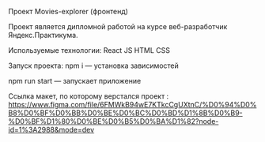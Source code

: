 Проект Movies-explorer (фронтенд)

Проект является дипломной работой на курсе веб-разработчик Яндекс.Практикума.

Используемые технологии:
React
JS
HTML
CSS 


Запуск проекта:
npm i — установка зависимостей

npm run start — запускает приложение

Ссылка макет, по которому верстался проект : https://www.figma.com/file/6FMWkB94wE7KTkcCgUXtnC/%D0%94%D0%B8%D0%BF%D0%BB%D0%BE%D0%BC%D0%BD%D1%8B%D0%B9-%D0%BF%D1%80%D0%BE%D0%B5%D0%BA%D1%82?node-id=1%3A2988&mode=dev
